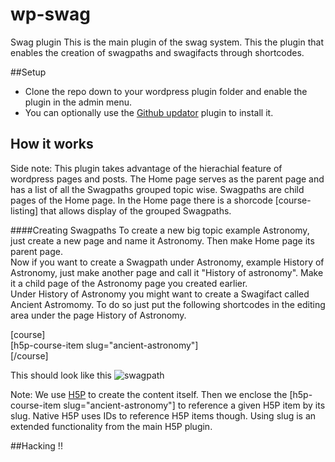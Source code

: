 # wp-swag
Swag plugin
This is the main plugin of the swag system. This the plugin that enables the creation of swagpaths and swagifacts through shortcodes.

##Setup
* Clone the repo down to your wordpress plugin folder and enable the plugin in the admin menu.
* You can optionally use the [Github updator](https://github.com/afragen/github-updater) plugin to install it.


## How it works
Side note: This plugin takes advantage of the hierachial feature of wordpress pages and posts. The Home page serves as the parent page and has a list of all the Swagpaths grouped topic wise. Swagpaths are child pages of the Home page. In the Home page there is a shorcode [course-listing] that allows display of the grouped Swagpaths. 

####Creating Swagpaths
To create a new big topic example Astronomy, just create a new page and name it Astronomy. Then make Home page its parent page.</br> 
Now if you want to create a Swagpath under Astronomy, example History of Astronomy, just make another page and call it "History of astronomy". Make it a child page of the Astronomy page you created earlier. </br>
Under History of Astronomy you might want to create a Swagifact called Ancient Astromomy. To do so just put the following shortcodes in the editing area under the page History of Astronomy. 

[course]</br>
[h5p-course-item slug="ancient-astronomy"]</br>
[/course]</br>

This should look like this
![swagpath]()	

Note: We use [H5P]() to create the content itself. Then we enclose the [h5p-course-item slug="ancient-astronomy"] to reference a given H5P item by its slug. Native H5P uses IDs to reference H5P items though. Using slug is an extended functionality from the main H5P plugin.

##Hacking !!
